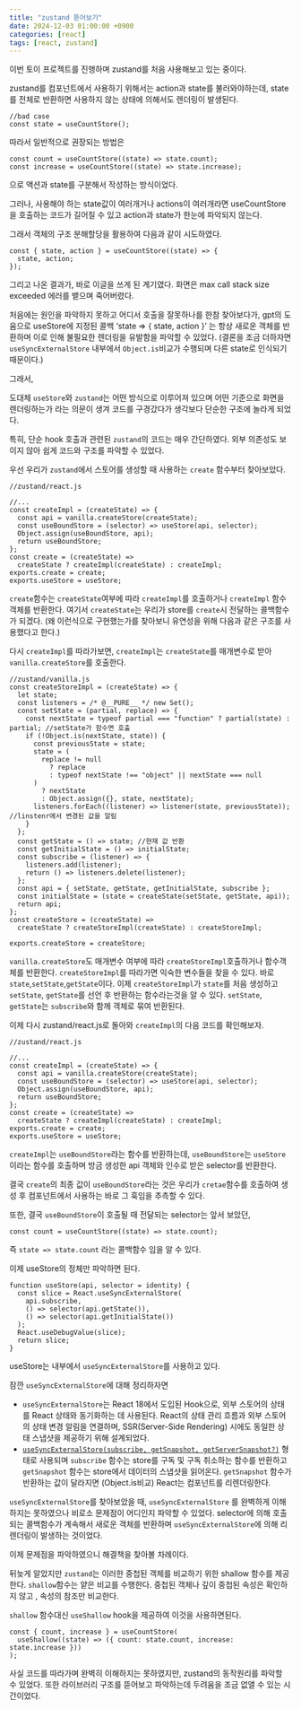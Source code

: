 ```yaml
---
title: "zustand 뜯어보기"
date: 2024-12-03 01:00:00 +0900
categories: [react]
tags: [react, zustand]
---
```


이번 토이 프로젝트를 진행하며 zustand를 처음 사용해보고 있는 중이다.

zustand를 컴포넌트에서 사용하기 위해서는 action과 state를 불러와야하는데, state를 전체로 반환하면 사용하지 않는 상태에 의해서도 렌더링이 발생된다.

```tsx
//bad case
const state = useCountStore();
```

따라서 일반적으로 권장되는 방법은

```tsx
const count = useCountStore((state) => state.count);
const increase = useCountStore((state) => state.increase);
```

으로 액션과 state를 구분해서 작성하는 방식이었다.

그러나, 사용해야 하는 state값이 여러개거나 actions이 여러개라면 useCountStore을 호출하는 코드가 길어질 수 있고 action과 state가 한눈에 파악되지 않는다.

그래서 객체의 구조 분해할당을 활용하여 다음과 같이 시도하였다.

```tsx
const { state, action } = useCountStore((state) => {
  state, action;
});
```

그리고 나온 결과가, 바로 이글을 쓰게 된 계기였다. 화면은 max call stack size exceeded 에러를 뱉으며 죽어버렸다.

처음에는 원인을 파악하지 못하고 어디서 호출을 잘못하나를 한참 찾아보다가, gpt의 도움으로 useStore에 지정된 콜백 ‘state => { state, action }’ 는 항상 새로운 객체를 반환하며 이로 인해 불필요한 렌더링을 유발함을 파악할 수 있었다. (결론을 조금 더하자면 `useSyncExternalStore` 내부에서 `Object.is`비교가 수행되며 다른 state로 인식되기 때문이다.)

그래서,

도대체 `useStore`와 `zustand`는 어떤 방식으로 이루어져 있으며 어떤 기준으로 화면을 렌더링하는가 라는 의문이 생겨 코드를 구경갔다가 생각보다 단순한 구조에 놀라게 되었다.

특히, 단순 hook 호출과 관련된 `zustand`의 코드는 매우 간단하였다. 외부 의존성도 보이지 않아 쉽게 코드와 구조를 파악할 수 있었다.

우선 우리가 `zustand`에서 스토어를 생성할 때 사용하는 `create` 함수부터 찾아보았다.

```tsx
//zustand/react.js

//...
const createImpl = (createState) => {
  const api = vanilla.createStore(createState);
  const useBoundStore = (selector) => useStore(api, selector);
  Object.assign(useBoundStore, api);
  return useBoundStore;
};
const create = (createState) =>
  createState ? createImpl(createState) : createImpl;
exports.create = create;
exports.useStore = useStore;
```

`create`함수는 `createState`여부에 따라 `createImpl`를 호출하거나 `createImpl` 함수객체를 반환한다. 여기서 `createState`는 우리가 store를 `create`시 전달하는 콜백함수가 되겠다. (왜 이런식으로 구현했는가를 찾아보니 유연성을 위해 다음과 같은 구조를 사용했다고 한다.)

다시 `createImpl`를 따라가보면, `createImpl`는 `createState`를 매개변수로 받아 `vanilla.createStore`를 호출한다.

```tsx
//zustand/vanilla.js
const createStoreImpl = (createState) => {
  let state;
  const listeners = /* @__PURE__ */ new Set();
  const setState = (partial, replace) => {
    const nextState = typeof partial === "function" ? partial(state) : partial; //setState가 함수면 호출
    if (!Object.is(nextState, state)) {
      const previousState = state;
      state = (
        replace != null
          ? replace
          : typeof nextState !== "object" || nextState === null
      )
        ? nextState
        : Object.assign({}, state, nextState);
      listeners.forEach((listener) => listener(state, previousState)); //linstenr에서 변경된 값을 알림
    }
  };
  const getState = () => state; //현재 값 반환
  const getInitialState = () => initialState;
  const subscribe = (listener) => {
    listeners.add(listener);
    return () => listeners.delete(listener);
  };
  const api = { setState, getState, getInitialState, subscribe };
  const initialState = (state = createState(setState, getState, api));
  return api;
};
const createStore = (createState) =>
  createState ? createStoreImpl(createState) : createStoreImpl;

exports.createStore = createStore;
```

`vanilla.createStore`도 매개변수 여부에 따라 `createStoreImpl`호출하거나 함수객체를 반환한다. `createStoreImpl`를 따라가면 익숙한 변수들을 찾을 수 있다. 바로 `state`,`setState`,`getState`이다. 이제 `createStoreImpl`가 `state`를 처음 생성하고 `setState`, `getState`를 선언 후 반환하는 함수라는것을 알 수 있다. `setState`, `getState`는 `subscribe`와 함께 객체로 묶여 반환된다.

이제 다시 zustand/react.js로 돌아와 `createImpl`의 다음 코드를 확인해보자.

```tsx
//zustand/react.js

//...
const createImpl = (createState) => {
  const api = vanilla.createStore(createState);
  const useBoundStore = (selector) => useStore(api, selector);
  Object.assign(useBoundStore, api);
  return useBoundStore;
};
const create = (createState) =>
  createState ? createImpl(createState) : createImpl;
exports.create = create;
exports.useStore = useStore;
```

`createImpl`는 `useBoundStore`라는 함수를 반환하는데, `useBoundStore`는 `useStore`이라는 함수를 호출하며 방금 생성한 api 객체와 인수로 받은 selector를 반환한다.

결국 `create`의 최종 값이 `useBoundStore`라는 것은 우리가 `cretae`함수를 호출하여 생성 후 컴포넌트에서 사용하는 바로 그 훅임을 추측할 수 있다.

또한, 결국 `useBoundStore`이 호출될 때 전달되는 selector는 앞서 보았던,

```tsx
const count = useCountStore((state) => state.count);
```

즉 `state => state.count` 라는 콜백함수 임을 알 수 있다.

이제 useStore의 정체만 파악하면 된다.

```tsx
function useStore(api, selector = identity) {
  const slice = React.useSyncExternalStore(
    api.subscribe,
    () => selector(api.getState()),
    () => selector(api.getInitialState())
  );
  React.useDebugValue(slice);
  return slice;
}
```

useStore는 내부에서 `useSyncExternalStore`를 사용하고 있다.

잠깐 `useSyncExternalStore`에 대해 정리하자면

- `useSyncExternalStore`는 React 18에서 도입된 Hook으로, 외부 스토어의 상태를 React 상태와 동기화하는 데 사용된다. React의 상태 관리 흐름과 외부 스토어의 상태 변경 알림을 연결하며, SSR(Server-Side Rendering) 시에도 동일한 상태 스냅샷을 제공하기 위해 설계되었다.
- [`useSyncExternalStore(subscribe, getSnapshot, getServerSnapshot?)`](https://ko.react.dev/reference/react/useSyncExternalStore#usesyncexternalstore) 형태로 사용되며 `subscribe` 함수는 store를 구독 및 구독 취소하는 함수를 반환하고 `getSnapshot` 함수는 store에서 데이터의 스냅샷을 읽어온다. `getSnapshot` 함수가 반환하는 값이 달라지면 (Object.is비교) React는 컴포넌트를 리렌더링한다.

`useSyncExternalStore`를 찾아보았을 때, `useSyncExternalStore` 를 완벽하게 이해하지는 못하였으나 비로소 문제점이 어디인지 파악할 수 있었다. selector에 의해 호출되는 콜백함수가 계속해서 새로운 객체를 반환하며 `useSyncExternalStore`에 의해 리렌더링이 발생하는 것이었다.

이제 문제점을 파악하였으니 해결책을 찾아볼 차례이다.

뒤늦게 알았지만 `zustand`는 이러한 중첩된 객체를 비교하기 위한 shallow 함수를 제공한다. `shallow`함수는 얕은 비교를 수행한다. 중첩된 객체나 깊이 중첩된 속성은 확인하지 않고 , 속성의 참조만 비교한다.

`shallow` 함수대신 `useShallow` hook을 제공하여 이것을 사용하면된다.

```tsx
const { count, increase } = useCountStore(
  useShallow((state) => ({ count: state.count, increase: state.increase }))
);
```

사실 코드를 따라가며 완벽히 이해하지는 못하였지만, zustand의 동작원리를 파악할 수 있었다.
또한 라이브러리 구조를 뜯어보고 파악하는데 두려움을 조금 없앨 수 있는 시간이었다.
